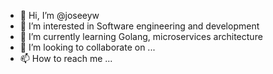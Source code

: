 - 👋 Hi, I’m @joseeyw
- 👀 I’m interested in Software engineering and development
- 🌱 I’m currently learning Golang, microservices architecture
- 💞️ I’m looking to collaborate on ...
- 📫 How to reach me ...

<!---
joseeyw/joseeyw is a ✨ special ✨ repository because its `README.md` (this file) appears on your GitHub profile.
You can click the Preview link to take a look at your changes.
--->
